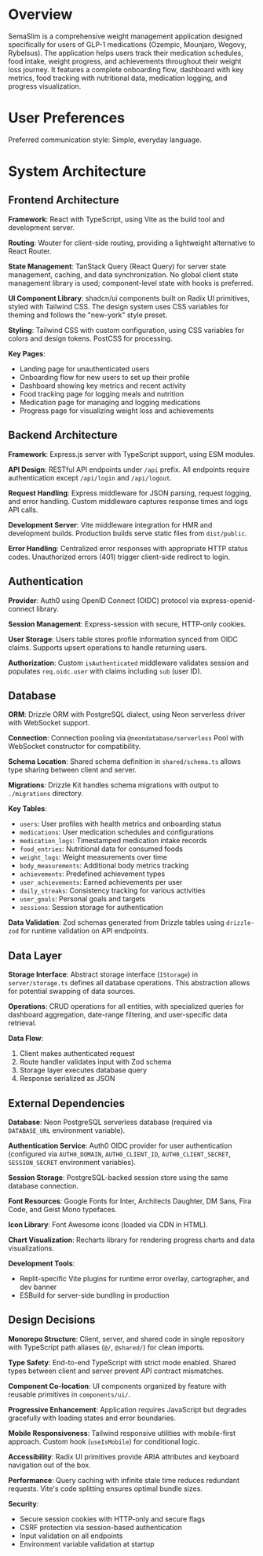 # Overview

SemaSlim is a comprehensive weight management application designed specifically for users of GLP-1 medications (Ozempic, Mounjaro, Wegovy, Rybelsus). The application helps users track their medication schedules, food intake, weight progress, and achievements throughout their weight loss journey. It features a complete onboarding flow, dashboard with key metrics, food tracking with nutritional data, medication logging, and progress visualization.

# User Preferences

Preferred communication style: Simple, everyday language.

# System Architecture

## Frontend Architecture

**Framework**: React with TypeScript, using Vite as the build tool and development server.

**Routing**: Wouter for client-side routing, providing a lightweight alternative to React Router.

**State Management**: TanStack Query (React Query) for server state management, caching, and data synchronization. No global client state management library is used; component-level state with hooks is preferred.

**UI Component Library**: shadcn/ui components built on Radix UI primitives, styled with Tailwind CSS. The design system uses CSS variables for theming and follows the "new-york" style preset.

**Styling**: Tailwind CSS with custom configuration, using CSS variables for colors and design tokens. PostCSS for processing.

**Key Pages**:
- Landing page for unauthenticated users
- Onboarding flow for new users to set up their profile
- Dashboard showing key metrics and recent activity
- Food tracking page for logging meals and nutrition
- Medication page for managing and logging medications
- Progress page for visualizing weight loss and achievements

## Backend Architecture

**Framework**: Express.js server with TypeScript support, using ESM modules.

**API Design**: RESTful API endpoints under `/api` prefix. All endpoints require authentication except `/api/login` and `/api/logout`.

**Request Handling**: Express middleware for JSON parsing, request logging, and error handling. Custom middleware captures response times and logs API calls.

**Development Server**: Vite middleware integration for HMR and development builds. Production builds serve static files from `dist/public`.

**Error Handling**: Centralized error responses with appropriate HTTP status codes. Unauthorized errors (401) trigger client-side redirect to login.

## Authentication

**Provider**: Auth0 using OpenID Connect (OIDC) protocol via express-openid-connect library.

**Session Management**: Express-session with secure, HTTP-only cookies.

**User Storage**: Users table stores profile information synced from OIDC claims. Supports upsert operations to handle returning users.

**Authorization**: Custom `isAuthenticated` middleware validates session and populates `req.oidc.user` with claims including `sub` (user ID).

## Database

**ORM**: Drizzle ORM with PostgreSQL dialect, using Neon serverless driver with WebSocket support.

**Connection**: Connection pooling via `@neondatabase/serverless` Pool with WebSocket constructor for compatibility.

**Schema Location**: Shared schema definition in `shared/schema.ts` allows type sharing between client and server.

**Migrations**: Drizzle Kit handles schema migrations with output to `./migrations` directory.

**Key Tables**:
- `users`: User profiles with health metrics and onboarding status
- `medications`: User medication schedules and configurations
- `medication_logs`: Timestamped medication intake records
- `food_entries`: Nutritional data for consumed foods
- `weight_logs`: Weight measurements over time
- `body_measurements`: Additional body metrics tracking
- `achievements`: Predefined achievement types
- `user_achievements`: Earned achievements per user
- `daily_streaks`: Consistency tracking for various activities
- `user_goals`: Personal goals and targets
- `sessions`: Session storage for authentication

**Data Validation**: Zod schemas generated from Drizzle tables using `drizzle-zod` for runtime validation on API endpoints.

## Data Layer

**Storage Interface**: Abstract storage interface (`IStorage`) in `server/storage.ts` defines all database operations. This abstraction allows for potential swapping of data sources.

**Operations**: CRUD operations for all entities, with specialized queries for dashboard aggregation, date-range filtering, and user-specific data retrieval.

**Data Flow**: 
1. Client makes authenticated request
2. Route handler validates input with Zod schema
3. Storage layer executes database query
4. Response serialized as JSON

## External Dependencies

**Database**: Neon PostgreSQL serverless database (required via `DATABASE_URL` environment variable).

**Authentication Service**: Auth0 OIDC provider for user authentication (configured via `AUTH0_DOMAIN`, `AUTH0_CLIENT_ID`, `AUTH0_CLIENT_SECRET`, `SESSION_SECRET` environment variables).

**Session Storage**: PostgreSQL-backed session store using the same database connection.

**Font Resources**: Google Fonts for Inter, Architects Daughter, DM Sans, Fira Code, and Geist Mono typefaces.

**Icon Library**: Font Awesome icons (loaded via CDN in HTML).

**Chart Visualization**: Recharts library for rendering progress charts and data visualizations.

**Development Tools**: 
- Replit-specific Vite plugins for runtime error overlay, cartographer, and dev banner
- ESBuild for server-side bundling in production

## Design Decisions

**Monorepo Structure**: Client, server, and shared code in single repository with TypeScript path aliases (`@/`, `@shared/`) for clean imports.

**Type Safety**: End-to-end TypeScript with strict mode enabled. Shared types between client and server prevent API contract mismatches.

**Component Co-location**: UI components organized by feature with reusable primitives in `components/ui/`.

**Progressive Enhancement**: Application requires JavaScript but degrades gracefully with loading states and error boundaries.

**Mobile Responsiveness**: Tailwind responsive utilities with mobile-first approach. Custom hook (`useIsMobile`) for conditional logic.

**Accessibility**: Radix UI primitives provide ARIA attributes and keyboard navigation out of the box.

**Performance**: Query caching with infinite stale time reduces redundant requests. Vite's code splitting ensures optimal bundle sizes.

**Security**: 
- Secure session cookies with HTTP-only and secure flags
- CSRF protection via session-based authentication
- Input validation on all endpoints
- Environment variable validation at startup